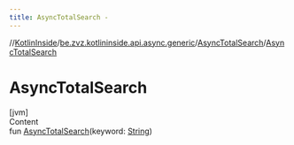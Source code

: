 ```yaml
---
title: AsyncTotalSearch -
---
```

//[KotlinInside](../../index.md)/[be.zvz.kotlininside.api.async.generic](../index.md)/[AsyncTotalSearch](index.md)/[AsyncTotalSearch](-async-total-search.md)



# AsyncTotalSearch  
[jvm]  
Content  
fun [AsyncTotalSearch](-async-total-search.md)(keyword: [String](https://kotlinlang.org/api/latest/jvm/stdlib/kotlin/-string/index.html))  



